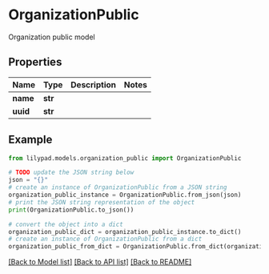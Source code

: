 # OrganizationPublic

Organization public model

## Properties

Name | Type | Description | Notes
------------ | ------------- | ------------- | -------------
**name** | **str** |  | 
**uuid** | **str** |  | 

## Example

```python
from lilypad.models.organization_public import OrganizationPublic

# TODO update the JSON string below
json = "{}"
# create an instance of OrganizationPublic from a JSON string
organization_public_instance = OrganizationPublic.from_json(json)
# print the JSON string representation of the object
print(OrganizationPublic.to_json())

# convert the object into a dict
organization_public_dict = organization_public_instance.to_dict()
# create an instance of OrganizationPublic from a dict
organization_public_from_dict = OrganizationPublic.from_dict(organization_public_dict)
```
[[Back to Model list]](../README.md#documentation-for-models) [[Back to API list]](../README.md#documentation-for-api-endpoints) [[Back to README]](../README.md)


